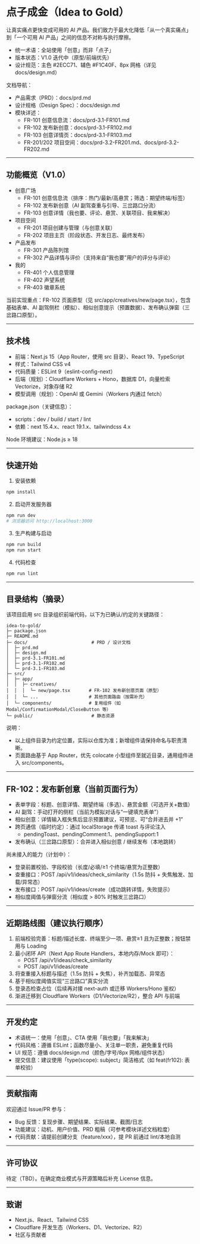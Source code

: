 # 点子成金（Idea to Gold）

让真实痛点更快变成可用的 AI 产品。我们致力于最大化降低「从一个真实痛点」到「一个可用 AI 产品」之间的信息不对称与执行摩擦。

- 统一术语：全站使用「创意」而非「点子」
- 版本状态：V1.0 迭代中（原型/前端优先）
- 设计规范：主色 #2ECC71、辅色 #F1C40F、8px 网格（详见 docs/design.md）

文档导航：
- 产品需求（PRD）：docs/prd.md
- 设计规格（Design Spec）：docs/design.md
- 模块详述：
  - FR-101 创意信息流：docs/prd-3.1-FR101.md
  - FR-102 发布新创意：docs/prd-3.1-FR102.md
  - FR-103 创意详情页：docs/prd-3.1-FR103.md
  - FR-201/202 项目空间：docs/prd-3.2-FR201.md、docs/prd-3.2-FR202.md

---

## 功能概览（V1.0）

- 创意广场
  - FR-101 创意信息流（排序：热门/最新/高悬赏；筛选：期望终端/标签）
  - FR-102 发布新创意（AI 副驾查重与引导、三岔路口分流）
  - FR-103 创意详情（我也要、评论、悬赏、关联项目、我来解决）
- 项目空间
  - FR-201 项目创建与管理（与创意关联）
  - FR-202 项目主页（阶段状态、开发日志、最终发布）
- 产品发布
  - FR-301 产品陈列馆
  - FR-302 产品详情与评价（支持来自“我也要”用户的评分与评论）
- 我的
  - FR-401 个人信息管理
  - FR-402 声望系统
  - FR-403 徽章系统

当前实现重点：FR-102 页面原型（见 src/app/creatives/new/page.tsx），包含基础表单、AI 副驾侧栏（模拟）、相似创意提示（预置数据）、发布确认弹窗（三岔路口原型）。

---

## 技术栈

- 前端：Next.js 15（App Router，使用 src 目录）、React 19、TypeScript
- 样式：Tailwind CSS v4
- 代码质量：ESLint 9（eslint-config-next）
- 后端（规划）：Cloudflare Workers + Hono，数据库 D1，向量检索 Vectorize，对象存储 R2
- 模型调用（规划）：OpenAI 或 Gemini（Workers 内通过 fetch）

package.json（关键信息）：
- scripts：dev / build / start / lint
- 依赖：next 15.4.x、react 19.1.x、tailwindcss 4.x

Node 环境建议：Node.js ≥ 18

---

## 快速开始

1) 安装依赖
```bash
npm install
```

2) 启动开发服务器
```bash
npm run dev
# 浏览器访问 http://localhost:3000
```

3) 生产构建与启动
```bash
npm run build
npm run start
```

4) 代码检查
```bash
npm run lint
```

---

## 目录结构（摘录）

该项目启用 src 目录组织前端代码，以下为已确认/约定的关键路径：

```
idea-to-gold/
├─ package.json
├─ README.md
├─ docs/                        # PRD / 设计文档
│  ├─ prd.md
│  ├─ design.md
│  ├─ prd-3.1-FR101.md
│  ├─ prd-3.1-FR102.md
│  └─ prd-3.1-FR103.md
├─ src/
│  ├─ app/
│  │  ├─ creatives/
│  │  │  └─ new/page.tsx       # FR-102 发布新创意页面（原型）
│  │  └─ ...                   # 其他页面路由（按需补充）
│  └─ components/              # 复用组件（如 Modal/ConfirmationModal/CloseButton 等）
└─ public/                      # 静态资源
```

说明：
- 以上组件目录为约定位置，实际以仓库为准；新增组件请保持命名与职责清晰。
- 页面路由基于 App Router，优先 colocate 小型组件至就近目录，通用组件进入 src/components。

---

## FR-102：发布新创意（当前页面行为）

- 表单字段：标题、创意详情、期望终端（多选）、悬赏金额（可选开关+数值）
- AI 副驾：手动打开的侧栏（当前为模拟对话与“一键填充表单”）
- 相似创意：详情输入框失焦后显示预置建议，可预览、可“合并进去并 +1”
- 跨页通信（临时约定）：通过 localStorage 传递 toast 与评论注入
  - pendingToast、pendingComment:1、pendingSupport:1
- 发布确认（三岔路口原型）：合并进入相似创意 / 继续发布（本地跳转）

尚未接入的能力（计划中）：
- 登录前置校验、字段校验（长度/必填/≥1 个终端/悬赏为正整数）
- 查重接口：POST /api/v1/ideas/check_similarity（1.5s 防抖 + 失焦触发、加载/异常态）
- 发布接口：POST /api/v1/ideas/create（成功跳转详情，失败提示）
- 相似度阈值与弹窗分流（相似度 > 80% 时触发三岔路口）

---

## 近期路线图（建议执行顺序）

1) 前端校验完善：标题/描述长度、终端至少一项、悬赏≥1 且为正整数；按钮禁用与 Loading
2) 最小闭环 API（Next App Route Handlers，本地内存/Mock 即可）：
   - POST /api/v1/ideas/check_similarity
   - POST /api/v1/ideas/create
3) 将查重接入标题与描述（1.5s 防抖 + 失焦），补齐加载态、异常态
4) 基于相似度阈值实现“三岔路口”真实分流
5) 登录态检查占位（后续再对接 next-auth 或迁移 Workers/Hono 鉴权）
6) 渐进迁移到 Cloudflare Workers（D1/Vectorize/R2），整合 API 与前端

---

## 开发约定

- 术语统一：使用「创意」、CTA 使用「我也要」「我来解决」
- 代码风格：遵循 ESLint；函数尽量小、关注单一职责，避免重复代码
- UI 规范：遵循 docs/design.md（颜色/字号/8px 网格/组件状态）
- 提交信息：建议使用「type(scope): subject」简洁格式（如 feat(fr102): 表单校验）

---

## 贡献指南

欢迎通过 Issue/PR 参与：
- Bug 反馈：复现步骤、期望结果、实际结果、截图/日志
- 功能建议：动机、用户价值、PRD 粗稿（可参考模块详述文档粒度）
- 代码贡献：请提前创建分支（feature/xxx），提 PR 前通过 lint/本地自测

---

## 许可协议

待定（TBD）。在确定商业模式与开源策略后补充 License 信息。

---

## 致谢

- Next.js、React、Tailwind CSS
- Cloudflare 开发生态（Workers、D1、Vectorize、R2）
- 社区与贡献者